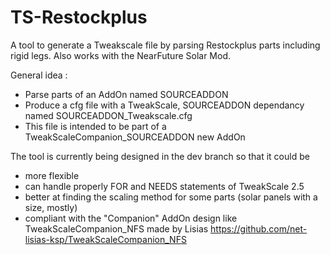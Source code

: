 # TS-Restockplus
A tool to generate a Tweakscale file by parsing Restockplus parts including rigid legs.
Also works with the NearFuture Solar Mod.

General idea :
- Parse parts of an AddOn named SOURCEADDON
- Produce a cfg file with a TweakScale, SOURCEADDON dependancy named SOURCEADDON_Tweakscale.cfg
- This file is intended to be part of a TweakScaleCompanion_SOURCEADDON new AddOn 


The tool is currently being designed in the dev branch so that it could be
- more flexible
- can handle properly FOR and NEEDS statements of TweakScale 2.5
- better at finding the scaling method for some parts (solar panels with a size, mostly)
- compliant with the "Companion" AddOn design like TweakScaleCompanion_NFS made by Lisias https://github.com/net-lisias-ksp/TweakScaleCompanion_NFS
